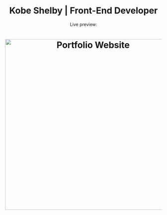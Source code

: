<h1 align="center"> Kobe Shelby | Front-End Developer</h1>
<p align="center"> Live preview: </p>
<h1 align="center"><img src="https://user-images.githubusercontent.com/34294040/181173852-bcbf000e-9904-4dc0-860c-b4565baf40d9.jpg" width= "550" alt="Portfolio Website"></h1>



